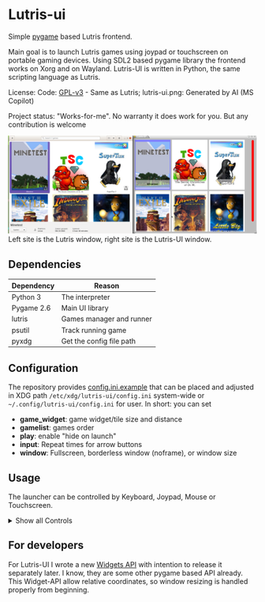 # Lutris-ui

Simple [pygame](https://www.pygame.org) based Lutris frontend.

Main goal is to launch Lutris games using joypad or touchscreen on portable gaming devices.
Using SDL2 based pygame library the frontend works on Xorg and on Wayland.
Lutris-UI is written in Python, the same scripting language as Lutris.

License:
Code: [GPL-v3](LICENSE.txt) - Same as Lutris; lutris-ui.png: Generated by AI (MS Copilot)

Project status: "Works-for-me". No warranty it does work for you. But any contribution is welcome


![Screenshot](screenshots/lutris%20and%20lutris-ui%20screenshot.png "Screenshot")
Left site is the Lutris window, right site is the Lutris-UI window.

## Dependencies

| Dependency | Reason                   | 
|------------|--------------------------|
| Python 3   | The interpreter          |
| Pygame 2.6 | Main UI library          |
| lutris     | Games manager and runner | 
| psutil     | Track running game       |
| pyxdg      | Get the config file path |

## Configuration

The repository provides [config.ini.example](config.ini.example) that can be placed and adjusted in
XDG path `/etc/xdg/lutris-ui/config.ini` system-wide or `~/.config/lutris-ui/config.ini` for user.
In short: you can set

- **game_widget**: game widget/tile size and distance
- **gamelist**: games order
- **play**: enable "hide on launch"
- **input**: Repeat times for arrow buttons
- **window**: Fullscreen, borderless window (noframe), or window size

## Usage

The launcher can be controlled by Keyboard, Joypad, Mouse or Touchscreen.

<details>
  <summary>Show all Controls</summary>

### Keyboard

| Key               | Action                                         |
|-------------------|------------------------------------------------|
| arrow keys        | change selection left / right / above / bellow |
| Enter             | Run game                                       |
| Backspace         | Cancel running game                            |
| Left-ALT + Enter  | Toggle Fullscreen                              |
| Right-ALT + Enter | Toggle Borderless-Window-Fullscreen            |
| Escape            | Exit Lutris-UI                                 |
| K                 | Reload games                                   |

### Joystick

| Key                | Action                                         |
|--------------------|------------------------------------------------|
| D-Pad              | change selection left / right / above / bellow |
| Left Joystick move | change selection left / right / above / bellow |
| A / Start          | Run game                                       |
| B / Back           | Cancel running game                            |

### Mouse

| Mouse action                  | Action              |
|-------------------------------|---------------------|
| Left click to tile            | Run game            |
| Left click to "Cancel" button | Cancel running game | 
| Right / Middle click to tile  | Select game         |
| Wheel                         | Scroll              |

### Touchscreen

| Touchscreen action     | Action                                |
|------------------------|---------------------------------------|
| Tap game               | Select game. If selected,run the game | 
| Tap to "Cancel" button | Cancel running game                   |
| Drag vertical          | Scroll                                |

</details>

## For developers

For Lutris-UI I wrote a new [Widgets API](src/lutris-ui/uiwidgets/API.md) with intention to release it separately later.
I know, they are some other pygame based API already. This Widget-API allow relative coordinates,
so window resizing is handled properly from beginning.
